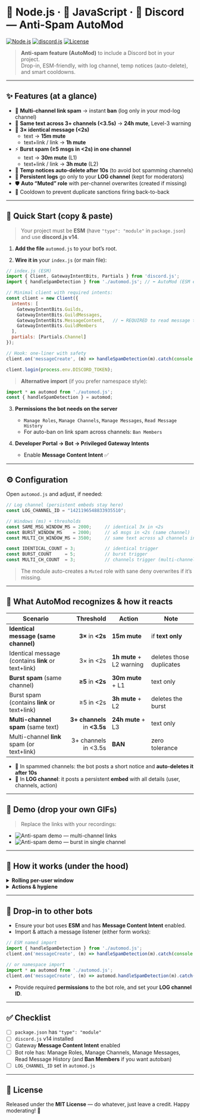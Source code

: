 # 💚 Node.js · 💛 JavaScript · 💙 Discord — Anti-Spam AutoMod

[![Node.js](https://img.shields.io/badge/Node.js-20%2B-339933?logo=node.js&logoColor=white)](https://nodejs.org/)
[![discord.js](https://img.shields.io/badge/discord.js-v14-5865F2?logo=discord&logoColor=white)](https://discord.js.org/)
[![License](https://img.shields.io/badge/license-MIT-informational)](#)

> **Anti-spam feature (AutoMod)** to include a Discord bot in your project.  
> Drop-in, ESM-friendly, with log channel, temp notices (auto-delete), and smart cooldowns.

---

## ✨ Features (at a glance)

- 🔗 **Multi-channel link spam** → instant **ban** (log only in your mod-log channel)
- 🧵 **Same text across 3+ channels (<3.5s)** → **24h mute**, Level-3 warning
- 🔁 **3× identical message (<2s)**  
  - text → **15m mute**  
  - text+link / link → **1h mute**
- ⚡ **Burst spam (≥5 msgs in <2s) in one channel**  
  - text → **30m mute** (L1)  
  - text+link / link → **3h mute** (L2)
- 🧹 **Temp notices auto-delete after 10s** (to avoid bot spamming channels)
- 🧷 **Persistent logs** go only to your **LOG channel** (kept for moderators)
- 🛡️ **Auto “Muted” role** with per-channel overwrites (created if missing)
- 🧊 Cooldown to prevent duplicate sanctions firing back-to-back

---

## 🚀 Quick Start (copy & paste)

> Your project must be **ESM** (have `"type": "module"` in `package.json`) and use **discord.js v14**.

1. **Add the file** `automod.js` to your bot’s root.

2. **Wire it in** your `index.js` (or main file):

```js
// index.js (ESM)
import { Client, GatewayIntentBits, Partials } from 'discord.js';
import { handleSpamDetection } from './automod.js'; // ⬅️ AutoMod (ESM export)

// Minimal client with required intents:
const client = new Client({
  intents: [
    GatewayIntentBits.Guilds,
    GatewayIntentBits.GuildMessages,
    GatewayIntentBits.MessageContent,   // ⬅️ REQUIRED to read message text
    GatewayIntentBits.GuildMembers
  ],
  partials: [Partials.Channel]
});

// Hook: one-liner with safety
client.on('messageCreate', (m) => handleSpamDetection(m).catch(console.error));

client.login(process.env.DISCORD_TOKEN);
```

> **Alternative import** (if you prefer namespace style):
```js
import * as automod from './automod.js';
const { handleSpamDetection } = automod;
```

3. **Permissions the bot needs on the server**
   - `Manage Roles`, `Manage Channels`, `Manage Messages`, `Read Message History`
   - For auto-ban on link spam across channels: `Ban Members`

4. **Developer Portal → Bot → Privileged Gateway Intents**
   - Enable **Message Content Intent** ✅

---

## ⚙️ Configuration

Open `automod.js` and adjust, if needed:

```js
// Log channel (persistent embeds stay here)
const LOG_CHANNEL_ID = "1421196548833935510";

// Windows (ms) + thresholds
const SAME_MSG_WINDOW_MS = 2000;     // identical 3x in <2s
const BURST_WINDOW_MS    = 2000;     // ≥5 msgs in <2s (same channel)
const MULTI_CH_WINDOW_MS = 3500;     // same text across ≥3 channels in <3.5s

const IDENTICAL_COUNT = 3;           // identical trigger
const BURST_COUNT     = 5;           // burst trigger
const MULTI_CH_COUNT  = 3;           // channels trigger (multi-channel)
```

> The module auto-creates a `Muted` role with sane deny overwrites if it’s missing.

---

## 🧭 What AutoMod recognizes & how it reacts

| Scenario | Threshold | Action | Note |
|---|---:|---|---|
| **Identical message (same channel)** | **3×** in **<2s** | **15m mute** | if **text only** |
| Identical message (contains **link** or text+link) | 3× in <2s | **1h mute** + L2 warning | deletes those duplicates |
| **Burst spam** (same channel) | **≥5** in **<2s** | **30m mute** + L1 | text only |
| Burst spam (contains **link** or text+link) | ≥5 in <2s | **3h mute** + L2 | deletes the burst |
| **Multi-channel spam** (same text) | **3+ channels** in **<3.5s** | **24h mute** + L3 | text only |
| Multi-channel **link** spam (or text+link) | 3+ channels in <3.5s | **BAN** | zero tolerance |

- 🧹 In spammed channels: the bot posts a short notice and **auto-deletes it after 10s**  
- 📌 In **LOG channel**: it posts a persistent **embed** with all details (user, channels, action)

---

## 🎥 Demo (drop your own GIFs)

> Replace the links with your recordings:

- ![Anti-spam demo — multi-channel links](docs/demo-multich-link.gif)
- ![Anti-spam demo — burst in single channel](docs/demo-burst.gif)

---

## 🧠 How it works (under the hood)

<details>
<summary><strong>Rolling per-user window</strong></summary>

- For every message we record `{ ts, channelId, content, isLink, messageId }` in a short in-memory log per user (pruned to a few seconds).
- Detection functions run on this rolling window:
  - **`detectIdentical`** → groups by normalized text within `SAME_MSG_WINDOW_MS`
  - **`detectBurst`** → counts messages in `BURST_WINDOW_MS` for the same channel
  - **`detectMultiChannel`** → finds the same normalized text across `MULTI_CH_COUNT` channels within `MULTI_CH_WINDOW_MS`
- A small **cooldown** prevents duplicate sanctions being applied for the same burst in quick succession.
</details>

<details>
<summary><strong>Actions & hygiene</strong></summary>

- On triggers, the bot **deletes** the offending messages (bulk if possible).
- **Mutes** add the `Muted` role (created automatically if missing), with per-channel deny overwrites for sending.
- **Unmutes** are timed via `setTimeout` (15m / 30m / 1h / 3h / 24h).
- **Bans** apply for multi-channel link spam (requires `Ban Members` permission).
- **Temp notices** are posted in the spammed channel(s) and removed after **10s** to keep channels clean.
- **Persistent logs** are embedded to `LOG_CHANNEL_ID` only.
</details>

---

## 🧩 Drop-in to other bots

- Ensure your bot uses **ESM** and has **Message Content Intent** enabled.
- Import & attach a message listener (either form works):

```js
// ESM named import
import { handleSpamDetection } from './automod.js';
client.on('messageCreate', (m) => handleSpamDetection(m).catch(console.error));

// or namespace import
import * as automod from './automod.js';
client.on('messageCreate', (m) => automod.handleSpamDetection(m).catch(console.error));
```

- Provide required **permissions** to the bot role, and set your **LOG channel ID**.

---

## ✅ Checklist

- [ ] `package.json` has `"type": "module"`
- [ ] `discord.js` v14 installed
- [ ] Gateway **Message Content Intent** enabled
- [ ] Bot role has: Manage Roles, Manage Channels, Manage Messages, Read Message History (and **Ban Members** if you want autoban)
- [ ] `LOG_CHANNEL_ID` set in `automod.js`

---

## 📝 License

Released under the **MIT License** — do whatever, just leave a credit. Happy moderating! 🎯
